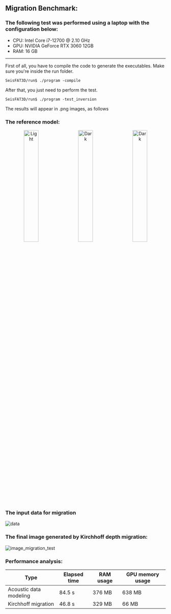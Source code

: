 ## Migration Benchmark:

### The following test was performed using a laptop with the configuration below:

* CPU: Intel Core i7-12700 @ 2.10 GHz
* GPU: NVIDIA GeForce RTX 3060 12GB 
* RAM: 16 GB       
___

First of all, you have to compile the code to generate the executables. Make sure you're inside the run folder.

```console
SeisFAT3D/run$ ./program -compile
```

After that, you just need to perform the test.

```console
SeisFAT3D/run$ ./program -test_inversion
```
The results will appear in .png images, as follows

### The reference model:

<p align="center">
  <img alt="Light" src=https://github.com/phbastosa/SeisFAT3D/assets/44127778/d6d1f137-e787-42d1-9e32-8df83c98dd7c width="30%">
&nbsp; &nbsp; 
  <img alt="Dark" src=https://github.com/phbastosa/SeisFAT3D/assets/44127778/1e22ce80-f49c-48f4-842a-076d7321411d width="30%">
&nbsp; &nbsp;
  <img alt="Dark" src=https://github.com/phbastosa/SeisFAT3D/assets/44127778/1452c1bf-8a93-4b03-9b09-45eb8c2dc0f4 width="30%">
</p>

### The input data for migration

![data](https://github.com/user-attachments/assets/5771f1df-d893-4509-83ba-5cf5e87b4d17)

### The final image generated by Kirchhoff depth migration:

![image_migration_test](https://github.com/user-attachments/assets/f7f991a5-a02f-499c-a174-f898441ba164)

### Performance analysis:

|  Type                    |  Elapsed time  | RAM usage  | GPU memory usage | 
| ------------------------ | -------------- | ---------- | ---------------- |
| Acoustic data modeling   |     84.5 s     |   376 MB   |      638 MB      | 
| Kirchhoff migration      |     46.8 s     |   329 MB   |      66 MB       | 

